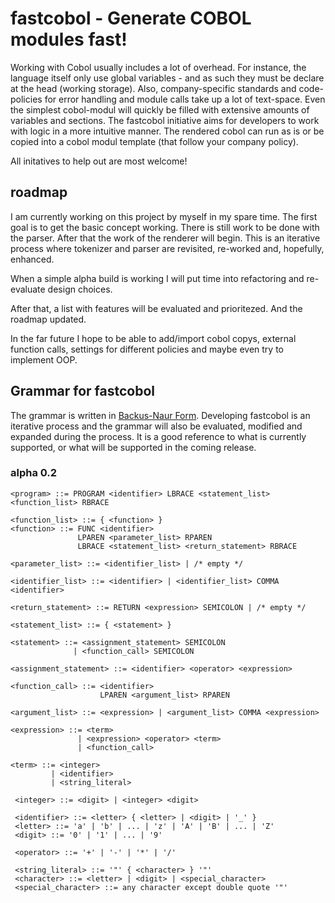 # fastcobol - Generate COBOL modules fast!
Working with Cobol usually includes a lot of overhead. For instance, the language itself only use global variables - and as such they must be declare at the head (working storage). Also, company-specific standards and code-policies for error handling and module calls take up a lot of text-space. Even the simplest cobol-modul will quickly be filled with extensive amounts of variables and sections. The fastcobol initiative aims for developers to work with logic in a more intuitive manner. The rendered cobol can run as is or be copied into a cobol modul template (that follow your company policy).

All initatives to help out are most welcome!

## roadmap
I am currently working on this project by myself in my spare time. The first goal is to get the basic concept working. There is still work to be done with the parser. After that the work of the renderer will begin. This is an iterative process where tokenizer and parser are revisited, re-worked and, hopefully, enhanced.

When a simple alpha build is working I will put time into refactoring and re-evaluate design choices.

After that, a list with features will be evaluated and prioritezed. And the roadmap updated.

In the far future I hope to be able to add/import cobol copys, external function calls, settings for different policies and maybe even try to implement OOP.

## Grammar for fastcobol
The grammar is written in [Backus-Naur Form](https://en.wikipedia.org/wiki/Backus?Naur_form). Developing fastcobol is an iterative process and the grammar will also be evaluated, modified and expanded during the process. It is a good reference to what is currently supported, or what will be supported in the coming release.

### alpha 0.2
```
<program> ::= PROGRAM <identifier> LBRACE <statement_list> <function_list> RBRACE 

<function_list> ::= { <function> } 
<function> ::= FUNC <identifier> 
               LPAREN <parameter_list> RPAREN 
               LBRACE <statement_list> <return_statement> RBRACE 

<parameter_list> ::= <identifier_list> | /* empty */ 

<identifier_list> ::= <identifier> | <identifier_list> COMMA <identifier> 

<return_statement> ::= RETURN <expression> SEMICOLON | /* empty */ 

<statement_list> ::= { <statement> } 
 
<statement> ::= <assignment_statement> SEMICOLON
              | <function_call> SEMICOLON
 
<assignment_statement> ::= <identifier> <operator> <expression> 

<function_call> ::= <identifier> 
                    LPAREN <argument_list> RPAREN  

<argument_list> ::= <expression> | <argument_list> COMMA <expression> 
 
<expression> ::= <term>
               | <expression> <operator> <term>
               | <function_call>
  
<term> ::= <integer>
         | <identifier>
         | <string_literal>
 
 <integer> ::= <digit> | <integer> <digit> 

 <identifier> ::= <letter> { <letter> | <digit> | '_' } 
 <letter> ::= 'a' | 'b' | ... | 'z' | 'A' | 'B' | ... | 'Z' 
 <digit> ::= '0' | '1' | ... | '9' 

 <operator> ::= '+' | '-' | '*' | '/' 

 <string_literal> ::= '"' { <character> } '"' 
 <character> ::= <letter> | <digit> | <special_character> 
 <special_character> ::= any character except double quote '"'
```
 
